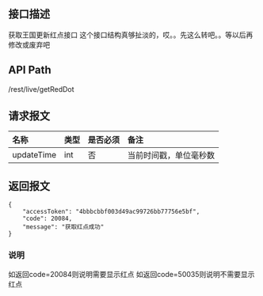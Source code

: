 ## 接口描述
获取王国更新红点接口
这个接口结构真够扯淡的，哎。。先这么转吧。。等以后再修改或废弃吧

## API Path
/rest/live/getRedDot

## 请求报文
|名称|类型|是否必须|备注|
|:-|:-|:-|:-|
|updateTime|int|否|当前时间戳，单位毫秒数|

## 返回报文
    {
	    "accessToken": "4bbbcbbf003d49ac99726bb77756e5bf",
	    "code": 20084,
	    "message": "获取红点成功"
    }

### 说明
如返回code=20084则说明需要显示红点
如返回code=50035则说明不需要显示红点
